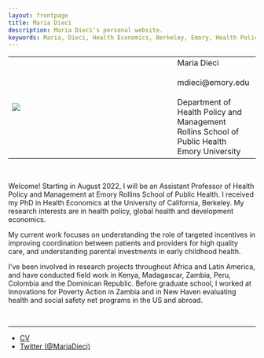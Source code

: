 ```yaml
---
layout: frontpage
title: Maria Dieci
description: Maria Dieci's personal website. 
keywords: Maria, Dieci, Health Economics, Berkeley, Emory, Health Policy
---
```


<table width="100%">
<tr>
   <td> 
   <div style="width:300px;">
   <img src="{{ BASE_PATH }}/assets/headshot.jpg">
   </div>
   </td>
   <td>
   &nbsp;
   </td>
   <td style="vertical-align:middle">
   Maria Dieci<br>
   <br>
   mdieci@emory.edu<br>
   <br>
   Department of Health Policy and Management <br>
   Rollins School of Public Health <br>
   Emory University<br>
   </td>
</tr>
</table>

<br>

Welcome! Starting in August 2022, I will be an Assistant Professor of Health Policy and Management at Emory Rollins School of Public Health. I received my PhD in Health Economics at the University of California, Berkeley. My research interests are in health policy, global health and development economics. <br /> 

My current work focuses on understanding the role of targeted incentives in improving coordination between patients and providers for high quality care, and understanding parental investments in early childhood health.  <br /> 

I've been involved in research projects throughout Africa and Latin America, and have conducted field work in Kenya, Madagascar, Zambia, Peru, Colombia and the Dominican Republic. Before graduate school, I worked at Innovations for Poverty Action in Zambia and in New Haven evaluating health and social safety net programs in the US and abroad. <br />

<br>

---
<div class="navbar">
  <div class="navbar-inner">
      <ul class="nav">
          <li><a href="{{ BASE_PATH }}/assets/MDieci_CV.pdf">CV</a></li>
          <li><a href="https://twitter.com/MariaDieci">Twitter (@MariaDieci)</a></li>
      </ul>
  </div>
</div>